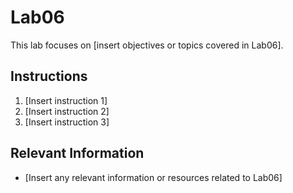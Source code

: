 # Lab06

This lab focuses on [insert objectives or topics covered in Lab06]. 

## Instructions

1. [Insert instruction 1]
2. [Insert instruction 2]
3. [Insert instruction 3]

## Relevant Information

- [Insert any relevant information or resources related to Lab06]